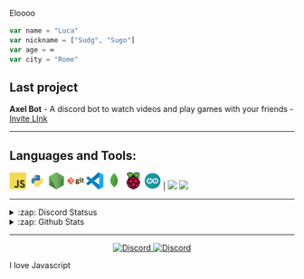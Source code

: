 Eloooo
```js
var name = "Luca"
var nickname = ["Sudg", "Sugo"]
var age = ∞
var city = "Rome"
```

## Last project

**Axel Bot** - A discord bot to watch videos and play games with your friends - [Invite LInk](https://dev.sudg.it/bot/axel)

---

## Languages and Tools:

<code><img height="30" src="https://raw.githubusercontent.com/devicons/devicon/master/icons/javascript/javascript-original.svg"></code>
<code><img height="30" src="https://raw.githubusercontent.com/github/explore/80688e429a7d4ef2fca1e82350fe8e3517d3494d/topics/python/python.png"></code>
<code><img height="30" src="https://raw.githubusercontent.com/github/explore/80688e429a7d4ef2fca1e82350fe8e3517d3494d/topics/nodejs/nodejs.png"></code>
<code><img height="30" src="https://raw.githubusercontent.com/github/explore/80688e429a7d4ef2fca1e82350fe8e3517d3494d/topics/git/git.png"></code>
<code><img height="30" src="https://raw.githubusercontent.com/github/explore/80688e429a7d4ef2fca1e82350fe8e3517d3494d/topics/visual-studio-code/visual-studio-code.png"></code>
<code><img height="30" src="https://github.com/devicons/devicon/blob/master/icons/mongodb/mongodb-original.svg"></code>
<code><img height="30" src="https://raw.githubusercontent.com/github/explore/80688e429a7d4ef2fca1e82350fe8e3517d3494d/topics/raspberry-pi/raspberry-pi.png"></code>
<code><img height="30" src="https://raw.githubusercontent.com/github/explore/80688e429a7d4ef2fca1e82350fe8e3517d3494d/topics/arduino/arduino.png"></code>
 | 
<code><img height="30" src="https://raw.githubusercontent.com/gnembon/fabric-carpet/master/src/main/resources/assets/carpet/icon.png"></code>
<code><img height="30" src="https://avatars2.githubusercontent.com/u/5411890"></code>

---

<details>
  <summary>:zap: Discord Statsus</summary>
    
<img height="100px" src="https://discord.c99.nl/widget/theme-4/542597756082978836.png">
    
</details>

<details>
  <summary>:zap: Github Stats</summary>
    
![Sudg stats](https://github-readme-stats.vercel.app/api?username=SudgYT&theme=tokyonight) 
    
![Sudg Languages](https://github-readme-stats.vercel.app/api/top-langs/?username=SudgYT&theme=dracula&hide=batchfile,csss)
    
</details>

---

<p align="center">
<a href="https://sudg.it/link/discord">
    <img src="https://user-images.githubusercontent.com/59381835/92191514-d649ad80-ee18-11ea-9bc4-e95c7a122a99.png" alt="Discord" width="80"/>
  </a>
<a href="https://sudg.it/link/youtube">
    <img src="https://user-images.githubusercontent.com/59381835/92191346-676c5480-ee18-11ea-8240-e416eb1a5b5d.png" alt="Discord" width="80"/>
  </a>
</p>

I love Javascript
